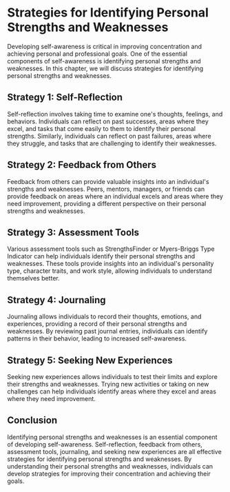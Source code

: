 # Strategies for Identifying Personal Strengths and Weaknesses

Developing self-awareness is critical in improving concentration and achieving personal and professional goals. One of the essential components of self-awareness is identifying personal strengths and weaknesses. In this chapter, we will discuss strategies for identifying personal strengths and weaknesses.

Strategy 1: Self-Reflection
---------------------------

Self-reflection involves taking time to examine one's thoughts, feelings, and behaviors. Individuals can reflect on past successes, areas where they excel, and tasks that come easily to them to identify their personal strengths. Similarly, individuals can reflect on past failures, areas where they struggle, and tasks that are challenging to identify their weaknesses.

Strategy 2: Feedback from Others
--------------------------------

Feedback from others can provide valuable insights into an individual's strengths and weaknesses. Peers, mentors, managers, or friends can provide feedback on areas where an individual excels and areas where they need improvement, providing a different perspective on their personal strengths and weaknesses.

Strategy 3: Assessment Tools
----------------------------

Various assessment tools such as StrengthsFinder or Myers-Briggs Type Indicator can help individuals identify their personal strengths and weaknesses. These tools provide insights into an individual's personality type, character traits, and work style, allowing individuals to understand themselves better.

Strategy 4: Journaling
----------------------

Journaling allows individuals to record their thoughts, emotions, and experiences, providing a record of their personal strengths and weaknesses. By reviewing past journal entries, individuals can identify patterns in their behavior, leading to increased self-awareness.

Strategy 5: Seeking New Experiences
-----------------------------------

Seeking new experiences allows individuals to test their limits and explore their strengths and weaknesses. Trying new activities or taking on new challenges can help individuals identify areas where they excel and areas where they need improvement.

Conclusion
----------

Identifying personal strengths and weaknesses is an essential component of developing self-awareness. Self-reflection, feedback from others, assessment tools, journaling, and seeking new experiences are all effective strategies for identifying personal strengths and weaknesses. By understanding their personal strengths and weaknesses, individuals can develop strategies for improving their concentration and achieving their goals.
